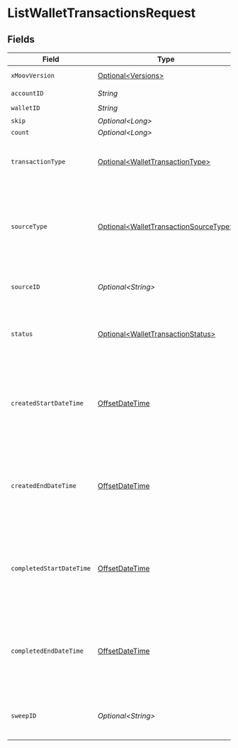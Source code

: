 # ListWalletTransactionsRequest


## Fields

| Field                                                                                            | Type                                                                                             | Required                                                                                         | Description                                                                                      | Example                                                                                          |
| ------------------------------------------------------------------------------------------------ | ------------------------------------------------------------------------------------------------ | ------------------------------------------------------------------------------------------------ | ------------------------------------------------------------------------------------------------ | ------------------------------------------------------------------------------------------------ |
| `xMoovVersion`                                                                                   | [Optional\<Versions>](../../models/components/Versions.md)                                       | :heavy_minus_sign:                                                                               | Specify an API version.                                                                          |                                                                                                  |
| `accountID`                                                                                      | *String*                                                                                         | :heavy_check_mark:                                                                               | N/A                                                                                              |                                                                                                  |
| `walletID`                                                                                       | *String*                                                                                         | :heavy_check_mark:                                                                               | N/A                                                                                              |                                                                                                  |
| `skip`                                                                                           | *Optional\<Long>*                                                                                | :heavy_minus_sign:                                                                               | N/A                                                                                              | 60                                                                                               |
| `count`                                                                                          | *Optional\<Long>*                                                                                | :heavy_minus_sign:                                                                               | N/A                                                                                              | 20                                                                                               |
| `transactionType`                                                                                | [Optional\<WalletTransactionType>](../../models/components/WalletTransactionType.md)             | :heavy_minus_sign:                                                                               | Optional parameter to filter by transaction type.                                                |                                                                                                  |
| `sourceType`                                                                                     | [Optional\<WalletTransactionSourceType>](../../models/components/WalletTransactionSourceType.md) | :heavy_minus_sign:                                                                               | Optional parameter to filter by source type (i.e. transfer, dispute, issuing-transaction).       |                                                                                                  |
| `sourceID`                                                                                       | *Optional\<String>*                                                                              | :heavy_minus_sign:                                                                               | Optional parameter to filter by source ID.                                                       |                                                                                                  |
| `status`                                                                                         | [Optional\<WalletTransactionStatus>](../../models/components/WalletTransactionStatus.md)         | :heavy_minus_sign:                                                                               | Optional parameter to filter by status (`pending` or `completed`).                               |                                                                                                  |
| `createdStartDateTime`                                                                           | [OffsetDateTime](https://docs.oracle.com/javase/8/docs/api/java/time/OffsetDateTime.html)        | :heavy_minus_sign:                                                                               | Optional date-time which inclusively filters all transactions created after this date-time.      |                                                                                                  |
| `createdEndDateTime`                                                                             | [OffsetDateTime](https://docs.oracle.com/javase/8/docs/api/java/time/OffsetDateTime.html)        | :heavy_minus_sign:                                                                               | Optional date-time which exclusively filters all transactions created before this date-time.     |                                                                                                  |
| `completedStartDateTime`                                                                         | [OffsetDateTime](https://docs.oracle.com/javase/8/docs/api/java/time/OffsetDateTime.html)        | :heavy_minus_sign:                                                                               | Optional date-time which inclusively filters all transactions completed after this date-time.    |                                                                                                  |
| `completedEndDateTime`                                                                           | [OffsetDateTime](https://docs.oracle.com/javase/8/docs/api/java/time/OffsetDateTime.html)        | :heavy_minus_sign:                                                                               | Optional date-time which exclusively filters all transactions completed before this date-time.   |                                                                                                  |
| `sweepID`                                                                                        | *Optional\<String>*                                                                              | :heavy_minus_sign:                                                                               | Optional ID to filter for transactions accrued in a sweep.                                       |                                                                                                  |